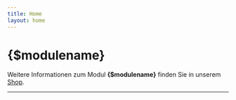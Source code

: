 ```yaml
---
title: Home
layout: home
---
```


# {$modulename}

Weitere Informationen zum Modul **{$modulename}** finden Sie in unserem [Shop].

----

[Shop]: https://www.oxidmodule.com/OXID-eShop/Module/Auftragsmanager-fuer-Oxid-PE.html



